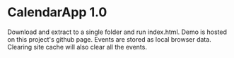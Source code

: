 # CalendarApp 1.0
Download and extract to a single folder and run index.html. Demo is hosted on this project's github page.
Events are stored as local browser data. Clearing site cache will also clear all the events.
